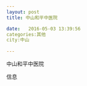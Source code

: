 ```yaml
--- 
layout: post 
title: 中山和平中医院

date:   2016-05-03 13:39:56 
categories:其他  
city:中山
  
--- 
```

   
中山和平中医院

信息

